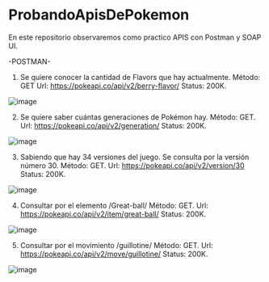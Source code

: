 # ProbandoApisDePokemon
En este repositorio observaremos como practico APIS con Postman y SOAP UI.

-POSTMAN-

1)	Se quiere conocer la cantidad de Flavors que hay actualmente. 
Método: GET
Url: https://pokeapi.co/api/v2/berry-flavor/
Status: 200K.







![image](https://user-images.githubusercontent.com/83845610/171266181-95c219d7-66db-4f7c-a210-9152259bc079.png)









2)	Se quiere saber cuántas generaciones de Pokémon hay.
Método: GET.
Url: https://pokeapi.co/api/v2/generation/
Status: 200K.








![image](https://user-images.githubusercontent.com/83845610/171266199-29811787-dcb6-4bc9-aff7-0fdbb5575194.png)












3)	Sabiendo que hay 34 versiones del juego. Se consulta por la versión número 30.
Método: GET.
Url: https://pokeapi.co/api/v2/version/30
Status: 200K. 






![image](https://user-images.githubusercontent.com/83845610/171266236-4090c8e0-8b0a-4bb9-9a6d-688f50215429.png)








4)	Consultar por el elemento /Great-ball/
Método: GET.
Url: https://pokeapi.co/api/v2/item/great-ball/ 
Status: 200K.






![image](https://user-images.githubusercontent.com/83845610/171266261-ebe35462-2851-4ec8-a98f-4cc7a6518d02.png)










5)	Consultar por el movimiento /guillotine/
Método: GET.
Url: https://pokeapi.co/api/v2/move/guillotine/ 
Status: 200K.





![image](https://user-images.githubusercontent.com/83845610/171266302-a31c130b-9c0c-454c-9ce8-647645a2d84c.png)




